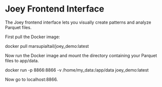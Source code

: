 # Joey Frontend Interface

The Joey frontend interface lets you visually create patterns and analyze Parquet files. 

First pull the Docker image:

docker pull marsupialtail/joey_demo:latest

Now run the Docker image and mount the directory containing your Parquet files to app/data.

docker run -p 8866:8866 -v /home/my_data:/app/data joey_demo:latest

Now go to localhost:8866.
